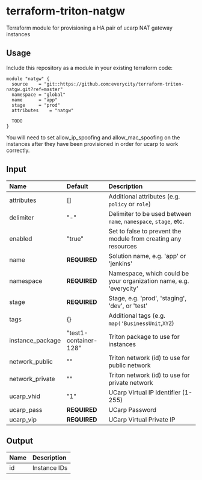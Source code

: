 # terraform-triton-natgw

Terraform module for provisioning a HA pair of ucarp NAT gateway instances

## Usage

Include this repository as a module in your existing terraform code:

```hcl
module "natgw" {
  source	= "git::https://github.com:everycity/terraform-triton-natgw.git?ref=master"
  namespace	= "global"
  name		= "app"
  stage		= "prod"
  attributes	= "natgw"

  TODO
}
```

You will need to set allow_ip_spoofing and allow_mac_spoofing on the instances after they have
been provisioned in order for ucarp to work correctly.

## Input

<!--------------------------------REQUIRE POSTPROCESSING-------------------------------->
|  Name |  Default  |  Description  |
|:------|:----------|:--------------|
| attributes |[] | Additional attributes (e.g. `policy` or `role`)|
| delimiter |"-" | Delimiter to be used between `name`, `namespace`, `stage`, etc.|
| enabled |"true" | Set to false to prevent the module from creating any resources|
| name |__REQUIRED__ | Solution name, e.g. 'app' or 'jenkins'|
| namespace |__REQUIRED__ | Namespace, which could be your organization name, e.g. 'everycity'|
| stage |__REQUIRED__ | Stage, e.g. 'prod', 'staging', 'dev', or 'test'|
| tags |{} | Additional tags (e.g. `map('BusinessUnit`,`XYZ`)|
| instance_package | "test1-container-128" | Triton package to use for instances |
| network_public | "" | Triton network (id) to use for public network |
| network_private | "" | Triton network (id) to use for private network |
| ucarp_vhid | "1" | UCarp Virtual IP identifier (1-255) |
| ucarp_pass | __REQUIRED__ | UCarp Password |
| ucarp_vip | __REQUIRED__ | UCarp Virtual Private IP |


## Output

| Name             |        Description                                               |
|:-----------------|:-----------------------------------------------------------------|
| id               | Instance IDs                                                     |

